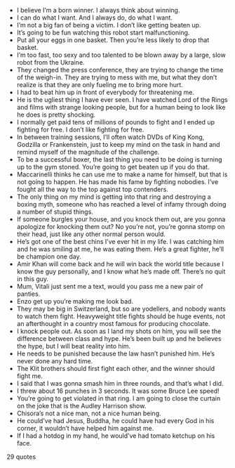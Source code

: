  - I believe I’m a born winner. I always think about winning.
 - I can do what I want. And I always do, do what I want.
 - I’m not a big fan of being a victim. I don’t like getting beaten up.
 - It’s going to be fun watching this robot start malfunctioning.
 - Put all your eggs in one basket. Then you’re less likely to drop that basket.
 - I’m too fast, too sexy and too talented to be blown away by a large, slow robot from the Ukraine.
 - They changed the press conference, they are trying to change the time of the weigh-in. They are trying to mess with me, but what they don’t realize is that they are only fueling me to bring more hurt.
 - I had to beat him up in front of everybody for threatening me.
 - He is the ugliest thing I have ever seen. I have watched Lord of the Rings and films with strange looking people, but for a human being to look like he does is pretty shocking.
 - I normally get paid tens of millions of pounds to fight and I ended up fighting for free. I don’t like fighting for free.
 - In between training sessions, I’ll often watch DVDs of King Kong, Godzilla or Frankenstein, just to keep my mind on the task in hand and remind myself of the magnitude of the challenge.
 - To be a successful boxer, the last thing you need to be doing is turning up to the gym stoned. You’re going to get beaten up if you do that.
 - Maccarinelli thinks he can use me to make a name for himself, but that is not going to happen. He has made his fame by fighting nobodies. I’ve fought all the way to the top against top contenders.
 - The only thing on my mind is getting into that ring and destroying a boxing myth, someone who has reached a level of infamy through doing a number of stupid things.
 - If someone burgles your house, and you knock them out, are you gonna apologize for knocking them out? No you’re not, you’re gonna stomp on their head, just like any other normal person would.
 - He’s got one of the best chins I’ve ever hit in my life. I was catching him and he was smiling at me, he was eating them. He’s a great fighter, he’ll be champion one day.
 - Amir Khan will come back and he will win back the world title because I know the guy personally, and I know what he’s made off. There’s no quit in this guy.
 - Mum, Vitali just sent me a text, would you pass me a new pair of panties.
 - Enzo get up you’re making me look bad.
 - They may be big in Switzerland, but so are yodellers, and nobody wants to watch them fight. Heavyweight title fights should be huge events, not an afterthought in a country most famous for producing chocolate.
 - I knock people out. As soon as I land my shots on him, you will see the difference between class and hype. He’s been built up and he believes the hype, but I will beat reality into him.
 - He needs to be punished because the law hasn’t punished him. He’s never done any hard time.
 - The Klit brothers should first fight each other, and the winner should fight me.
 - I said that I was gonna smash him in three rounds, and that’s what I did.
 - I threw about 16 punches in 3 seconds. It was some Bruce Lee speed!
 - You’re going to get violated in that ring. I am going to close the curtain on the joke that is the Audley Harrison show.
 - Chisora’s not a nice man, not a nice human being.
 - He could’ve had Jesus, Buddha, he could have had every God in his corner, it wouldn’t have helped him against me.
 - If I had a hotdog in my hand, he would’ve had tomato ketchup on his face.

29 quotes